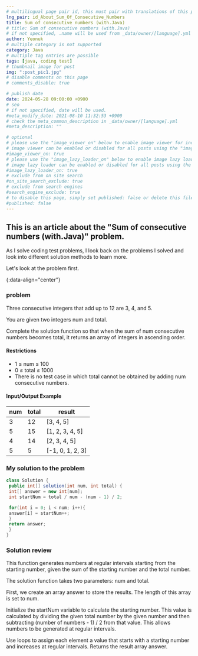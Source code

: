 ```yaml
---
# multilingual page pair id, this must pair with translations of this page. (This name must be unique)
lng_pair: id_About_Sum_Of_Consecutive_Numbers
title: Sum of consecutive numbers (with.Java)
# title: Sum of consecutive numbers (with.Java)
# if not specified, .name will be used from _data/owner/[language].yml
author: Yeonuk
# multiple category is not supported
category: Java
# multiple tag entries are possible
tags: [java, coding test]
# thumbnail image for post
img: ":post_pic1.jpg"
# disable comments on this page
# comments_disable: true

# publish date
date: 2024-05-28 09:00:00 +0900
# seo
# if not specified, date will be used.
#meta_modify_date: 2021-08-10 11:32:53 +0900
# check the meta_common_description in _data/owner/[language].yml
#meta_description: ""

# optional
# please use the "image_viewer_on" below to enable image viewer for individual pages or posts (_posts/ or [language]/_posts folders).
# image viewer can be enabled or disabled for all posts using the "image_viewer_posts: true" setting in _data/conf/main.yml.
#image_viewer_on: true
# please use the "image_lazy_loader_on" below to enable image lazy loader for individual pages or posts (_posts/ or [language]/_posts folders).
# image lazy loader can be enabled or disabled for all posts using the "image_lazy_loader_posts: true" setting in _data/conf/main.yml.
#image_lazy_loader_on: true
# exclude from on site search
#on_site_search_exclude: true
# exclude from search engines
#search_engine_exclude: true
# to disable this page, simply set published: false or delete this file
#published: false
---
```


<!-- outline-start -->

## This is an article about the "Sum of consecutive numbers (with.Java)" problem.

As I solve coding test problems, I look back on the problems I solved and look into different solution methods to learn more.

Let's look at the problem first.

{:data-align="center"}

<!-- outline-end -->

### problem

Three consecutive integers that add up to 12 are 3, 4, and 5.

You are given two integers num and total.

Complete the solution function so that when the sum of num consecutive numbers becomes total, it returns an array of integers in ascending order.

#### Restrictions

- 1 ≤ num ≤ 100
- 0 ≤ total ≤ 1000
- There is no test case in which total cannot be obtained by adding num consecutive numbers.

#### Input/Output Example

<!--
| lines | result |
| ------------------------- | ------ |
| [[0, 1], [2, 5], [3, 9]] | 2 |
| [[-1, 1], [1, 3], [3, 9]] | 0 |
| [[0, 5], [3, 9], [1, 10]] | 8 | -->

| num | total | result           |
| --- | ----- | ---------------- |
| 3   | 12    | [3, 4, 5]        |
| 5   | 15    | [1, 2, 3, 4, 5]  |
| 4   | 14    | [2, 3, 4, 5]     |
| 5   | 5     | [-1, 0, 1, 2, 3] |

### My solution to the problem

```java
class Solution {
 public int[] solution(int num, int total) {
 int[] answer = new int[num];
 int startNum = total / num - (num - 1) / 2;

 for(int i = 0; i < num; i++){
 answer[i] = startNum++;
 }
 return answer;
 }
}
```

### Solution review

This function generates numbers at regular intervals starting from the starting number, given the sum of the starting number and the total number.

The solution function takes two parameters: num and total.

First, we create an array answer to store the results. The length of this array is set to num.

Initialize the startNum variable to calculate the starting number. This value is calculated by dividing the given total number by the given number and then subtracting (number of numbers - 1) / 2 from that value. This allows numbers to be generated at regular intervals.

Use loops to assign each element a value that starts with a starting number and increases at regular intervals.
Returns the result array answer.
